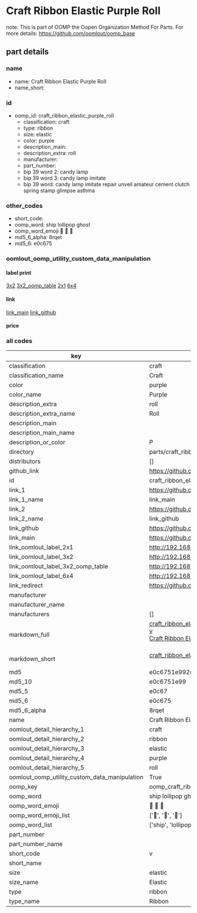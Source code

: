 # Craft Ribbon Elastic Purple Roll  

note: This is part of OOMP the Oopen Organization Method For Parts. For more details: https://github.com/oomlout/oomp_base

##  part details
  







### name
* name: Craft Ribbon Elastic Purple Roll
* name_short: 
### id
* oomp_id: craft_ribbon_elastic_purple_roll
  * classification: craft
  * type: ribbon
  * size: elastic
  * color: purple
  * description_main: 
  * description_extra: roll
  * manufacturer: 
  * part_number: 
  * bip 39 word 2: candy lamp
  * bip 39 word 3: candy lamp imitate
  * bip 39 word: candy lamp imitate repair unveil amateur cement clutch spring stamp glimpse asthma

### other_codes
* short_code: 
* oomp_word: ship lollipop ghost
* oomp_word_emoji :ship: :lollipop: :ghost:
* md5_6_alpha: 8rqet
* md5_6: e0c675






### oomlout_oomp_utility_custom_data_manipulation
#### label print
[3x2](http://192.168.1.245:1112/?label=oomp%208rqet)
[3x2_oomp_table](http://192.168.1.108:1112/?label=oomp%208rqet)
[2x1](http://192.168.1.242:1112/?label=oomp%208rqet)
[6x4](http://192.168.1.55:1112/?label=oomp%208rqet)    

#### link

[link_main](https://github.com/oomlout/oomlout_oomp_version_1_messy/tree/main/parts/craft_ribbon_elastic_purple_roll) [link_github](https://github.com/oomlout/oomlout_oomp_version_1_messy/tree/main/parts/craft_ribbon_elastic_purple_roll)                             

#### price







### all codes 
| key | value |  
| --- | --- |  
| classification | craft |  
| classification_name | Craft |  
| color | purple |  
| color_name | Purple |  
| description_extra | roll |  
| description_extra_name | Roll |  
| description_main |  |  
| description_main_name |  |  
| description_or_color | P  |  
| directory | parts/craft_ribbon_elastic_purple_roll |  
| distributors | [] |  
| github_link | https://github.com/oomlout/oomlout_oomp_part_src/tree/main/parts/craft_ribbon_elastic_purple_roll |  
| id | craft_ribbon_elastic_purple_roll |  
| link_1 | https://github.com/oomlout/oomlout_oomp_version_1_messy/tree/main/parts/craft_ribbon_elastic_purple_roll |  
| link_1_name | link_main |  
| link_2 | https://github.com/oomlout/oomlout_oomp_version_1_messy/tree/main/parts/craft_ribbon_elastic_purple_roll |  
| link_2_name | link_github |  
| link_github | https://github.com/oomlout/oomlout_oomp_version_1_messy/tree/main/parts/craft_ribbon_elastic_purple_roll |  
| link_main | https://github.com/oomlout/oomlout_oomp_version_1_messy/tree/main/parts/craft_ribbon_elastic_purple_roll |  
| link_oomlout_label_2x1 | http://192.168.1.242:1112/?label=oomp%208rqet |  
| link_oomlout_label_3x2 | http://192.168.1.245:1112/?label=oomp%208rqet |  
| link_oomlout_label_3x2_oomp_table | http://192.168.1.108:1112/?label=oomp%208rqet |  
| link_oomlout_label_6x4 | http://192.168.1.55:1112/?label=oomp%208rqet |  
| link_redirect | https://github.com/oomlout/oomlout_oomp_version_1_messy/tree/main/parts/craft_ribbon_elastic_purple_roll |  
| manufacturer |  |  
| manufacturer_name |  |  
| manufacturers | [] |  
| markdown_full | [craft_ribbon_elastic_purple_roll](none)<br>[v](none)<br>[Craft Ribbon Elastic Purple Roll](none)<br><br> |  
| markdown_short | [craft_ribbon_elastic_purple_roll](none)<br><br> |  
| md5 | e0c6751e992c84a41ef73b68e2df310a |  
| md5_10 | e0c6751e99 |  
| md5_5 | e0c67 |  
| md5_6 | e0c675 |  
| md5_6_alpha | 8rqet |  
| name | Craft Ribbon Elastic Purple Roll |  
| oomlout_detail_hierarchy_1 | craft |  
| oomlout_detail_hierarchy_2 | ribbon |  
| oomlout_detail_hierarchy_3 | elastic |  
| oomlout_detail_hierarchy_4 | purple |  
| oomlout_detail_hierarchy_5 | roll |  
| oomlout_oomp_utility_custom_data_manipulation | True |  
| oomp_key | oomp_craft_ribbon_elastic_purple_roll |  
| oomp_word | ship lollipop ghost |  
| oomp_word_emoji | :ship: :lollipop: :ghost: |  
| oomp_word_emoji_list | [':ship:', ':lollipop:', ':ghost:'] |  
| oomp_word_list | ['ship', 'lollipop', 'ghost'] |  
| part_number |  |  
| part_number_name |  |  
| short_code | v |  
| short_name |  |  
| size | elastic |  
| size_name | Elastic |  
| type | ribbon |  
| type_name | Ribbon |  
